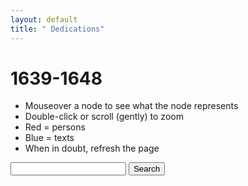 ```yaml
---
layout: default
title: " Dedications"
---
```


# 1639-1648
- Mouseover a node to see what the node represents
- Double-click or scroll (gently) to zoom
- Red = persons
- Blue = texts
- When in doubt, refresh the page


<div id="network"></div>
<div class="ui-widget">
   <input id="search">
    <button type="button" onclick="searchNode()">Search</button>
</div>

<script src="http://d3js.org/d3.v3.min.js"></script>
<script type='text/javascript' src="http://code.jquery.com/ui/1.11.0/jquery-ui.min.js"> </script>
<script type='text/javascript' src="http://code.jquery.com/ui/1.11.0/themes/smoothness/jquery-ui.css"> </script>
<script src='1639-1648.js'></script>
